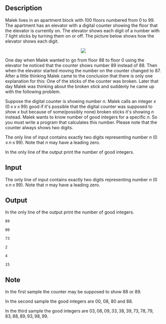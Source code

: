 ## Description

<div><p>Malek lives in an apartment block with <span class="tex-span">100</span> floors numbered from <span class="tex-span">0</span> to <span class="tex-span">99</span>. The apartment has an elevator with a digital counter showing the floor that the elevator is currently on. The elevator shows each digit of a number with <span class="tex-span">7</span> light sticks by turning them on or off. The picture below shows how the elevator shows each digit.</p><center><img class="tex-graphics" src="file://4Ey4ZcL2.png" style="max-width: 100.0%;max-height: 100.0%;"></center><p>One day when Malek wanted to go from floor <span class="tex-span">88</span> to floor <span class="tex-span">0</span> using the elevator he noticed that the counter shows number <span class="tex-span">89</span> instead of <span class="tex-span">88</span>. Then when the elevator started moving the number on the counter changed to <span class="tex-span">87</span>. After a little thinking Malek came to the conclusion that there is only one explanation for this: One of the sticks of the counter was broken. Later that day Malek was thinking about the broken stick and suddenly he came up with the following problem.</p><p>Suppose the digital counter is showing number <span class="tex-span"><i>n</i></span>. Malek calls an integer <span class="tex-span"><i>x</i></span> (<span class="tex-span">0 ≤ <i>x</i> ≤ 99</span>) <span class="tex-font-style-underline">good</span> if it's possible that the digital counter was supposed to show <span class="tex-span"><i>x</i></span> but because of some(possibly none) broken sticks it's showing <span class="tex-span"><i>n</i></span> instead. Malek wants to know number of good integers for a specific <span class="tex-span"><i>n</i></span>. So you must write a program that calculates this number. Please note that the counter <span class="tex-font-style-bf">always</span> shows two digits.</p></div><div class="input-specification"><p>The only line of input contains exactly two digits representing number <span class="tex-span"><i>n</i></span> (<span class="tex-span">0 ≤ <i>n</i> ≤ 99</span>). Note that <span class="tex-span"><i>n</i></span> may have a leading zero.</p></div><div class="output-specification"><p>In the only line of the output print the number of good integers.</p></div>

## Input

<p>The only line of input contains exactly two digits representing number <span class="tex-span"><i>n</i></span> (<span class="tex-span">0 ≤ <i>n</i> ≤ 99</span>). Note that <span class="tex-span"><i>n</i></span> may have a leading zero.</p>

## Output

<p>In the only line of the output print the number of good integers.</p>





```input1
89

```




```input2
00

```




```input3
73

```




```output1
2

```




```output2
4

```




```output3
15

```



## Note

<p>In the first sample the counter may be supposed to show <span class="tex-span">88</span> or <span class="tex-span">89</span>.</p><p>In the second sample the good integers are <span class="tex-span">00</span>, <span class="tex-span">08</span>, <span class="tex-span">80</span> and <span class="tex-span">88</span>.</p><p><span class="tex-font-style-bf">In the third sample the good integers are <span class="tex-span">03, 08, 09, 33, 38, 39, 73, 78, 79, 83, 88, 89, 93, 98, 99</span></span>.</p>
